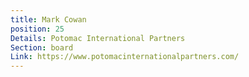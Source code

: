 ```yaml
---
title: Mark Cowan
position: 25
Details: Potomac International Partners
Section: board
Link: https://www.potomacinternationalpartners.com/
---
```


